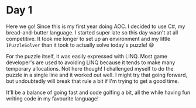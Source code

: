 ﻿# Day 1

Here we go! Since this is my first year doing AOC. I decided to use C#, my bread-and-butter language. I started super late so this day wasn't at all competitive. It took me longer to set up an environment and my little `IPuzzleSolver` than it took to actually solve today's puzzle! 😅

For the puzzle itself, it was easily expressed with LINQ. Most game developer's are used to avoiding LINQ because it tends to make many temporary allocations. Not here though! I challenged myself to do the puzzle in a single line and it worked out well. I might try that going forward, but undoubtedly will break that rule a bit if I'm trying to get a good time.

It'll be a balance of going fast and code golfing a bit, all the while having fun writing code in my favourite language!